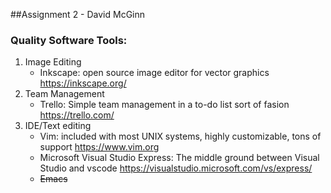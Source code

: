 ##Assignment 2 - David McGinn
### Quality Software Tools:
1. Image Editing
    - Inkscape: open source image editor for vector graphics https://inkscape.org/
2. Team Management
    - Trello: Simple team management in a to-do list sort of fasion https://trello.com/
3. IDE/Text editing
    - Vim: included with most UNIX systems, highly customizable, tons of support https://www.vim.org
    - Microsoft Visual Studio Express: The middle ground between Visual Studio and vscode https://visualstudio.microsoft.com/vs/express/
    - ~~Emacs~~
